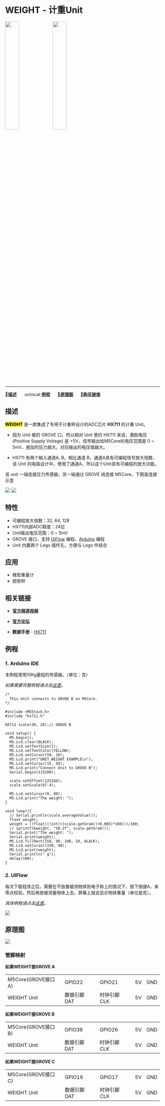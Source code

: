 # WEIGHT - 计重Unit

<img src="assets/img/product_pics/unit/unit_weight_01.png" width="30%" height="30%"> <img src="assets/img/product_pics/unit/unit_weight_grove_b.png" width="30%" height="30%">

***

:memo:**[描述](#描述)**&nbsp;&nbsp;&nbsp;&nbsp;&nbsp;&nbsp;:octocat:**[例程](#例程)**&nbsp;&nbsp;&nbsp;&nbsp;&nbsp;&nbsp;:electric_plug:**[原理图](#原理图)**&nbsp;&nbsp;&nbsp;&nbsp;&nbsp;&nbsp;🛒**[购买链接](https://item.taobao.com/item.htm?spm=a1z10.3-c.w4002-1172588106.37.3a93425e5PQbBs&id=580131730176)**

## 描述

**<mark>WEIGHT</mark>** 是一款集成了专用于计重秤设计的ADC芯片 **HX711** 的计重 Unit。

* 因为 Unit 接的 GROVE 口，所以相对 Unit 里的 HX711 来说，激励电压 (Positive Supply Voltage) 是 +5V，信号输出给M5Core的电压范围是 0 ~ 5mV，施加的压力越大，对应输出的电压值越大。

* HX711 有两个输入通道A, B。相比通道 B，通道A具有可编程信号放大倍数，该 Unit 的电路设计中，使用了通道A，所以这个Unit具有可编程的放大功能。

该 unit 一端连接压力传感器，另一端通过 GROVE 线连接 M5Core，下图是连接示意

<img src="assets/img/product_pics/unit/unit_weight_04.png">

<img src="assets/img/product_pics/unit/unit_weight_03.png">

## 特性

- 可编程放大倍数：32, 64, 128
- HX711内部ADC精度：24位
- Unit输出电压范围：0 ~ 5mV
- GROVE 接口，支持 [UiFlow](http://flow.m5stack.com) 编程，[Arduino](http://www.arduino.cc) 编程
- Unit 内置两个 Lego 插件孔，方便与 Lego 件结合

## 应用

-  微型重量计
-  厨房秤

## 相关链接

- **[官方频道视频](https://i.youku.com/i/UNjE1ODA2MzE0OA==?spm=a2hzp.8253869.0.0)**

- **[官方论坛](http://forum.m5stack.com/)**

-  **数据手册** - [HX711](http://www.dfrobot.com/image/data/SEN0160/hx711_english.pdf)

## 例程

### 1. Arduino IDE

本例程使用10Kg量程的传感器。（单位：克）

*如果需要完整例程请点击[这里](https://github.com/m5stack/M5-ProductExampleCodes/tree/master/Unit/WEIGHT/Arduino/weight)。*

```arduino
/*
  This Unit connects to GRVOE B on M5Core.
*/

#include <M5Stack.h>
#include "hx711.h"

HX711 scale(36, 26);// GROVE B

void setup() {
  M5.begin();
  M5.Lcd.clear(BLACK);
  M5.Lcd.setTextSize(2);
  M5.Lcd.setTextColor(YELLOW);
  M5.Lcd.setCursor(50, 10);
  M5.Lcd.print("UNIT_WEIGHT EXAMPLE\n");
  M5.Lcd.setCursor(15, 50);
  M5.Lcd.print("Connect Unit to GROVE B");
  Serial.begin(115200);

  scale.setOffset(125184);
  scale.setScale(67.4);

  M5.Lcd.setCursor(0, 90);
  M5.Lcd.print("The weight: ");
}

void loop(){
  // Serial.println(scale.averageValue());
  float weight;
  weight = ((float)((int)((scale.getGram()+0.005)*100)))/100;
  // sprintf(&weight, "%0.2f", scale.getGram());
  Serial.print("The weight: ");
  Serial.print(weight);
  M5.Lcd.fillRect(150, 90, 100, 20, BLACK);
  M5.Lcd.setCursor(150, 90);
  M5.Lcd.print(weight);
  Serial.println(" g");
  delay(100);
}
```

### 2. UIFlow

每次下载程序之后，需要在不放置被测物体到电子称上的情况下，按下按键A，来零点校验。然后再放被测量物体上去，屏幕上就会显示物体重量（单位是克）。

*具体例程请点击[这里](https://github.com/m5stack/M5-ProductExampleCodes/tree/master/Unit/WEIGHT/UIFlow)。*

<img src="assets/img/product_pics/unit/unit_example/WEIGHT/example_unit_weight_01.png">

## 原理图

<img src="assets/img/product_pics/unit/weight_sch.png">

### 管脚映射

**如果WEIGHT接GROVE A**

<table>
 <tr><td>M5Core(GROVE接口A)</td><td>GPIO22</td><td>GPIO21</td><td>5V</td><td>GND</td></tr>
 <tr><td>WEIGHT Unit</td><td>数据引脚 DAT</td><td>时钟引脚 CLK</td><td>5V</td><td>GND</td></tr>
</table>

**如果WEIGHT接GROVE B**

<table>
<tr><td>M5Core(GROVE接口B)</td><td>GPIO36</td><td>GPIO26</td><td>5V</td><td>GND</td></tr>
 <tr><td>WEIGHT Unit</td><td>数据引脚 DAT</td><td>时钟引脚 CLK</td><td>5V</td><td>GND</td></tr>
</table>

**如果WEIGHT接GROVE C**

<table>
<tr><td>M5Core(GROVE接口C)</td><td>GPIO16</td><td>GPIO17</td><td>5V</td><td>GND</td></tr>
 <tr><td>WEIGHT Unit</td><td>数据引脚 DAT</td><td>时钟引脚 CLK</td><td>5V</td><td>GND</td></tr>
</table>
